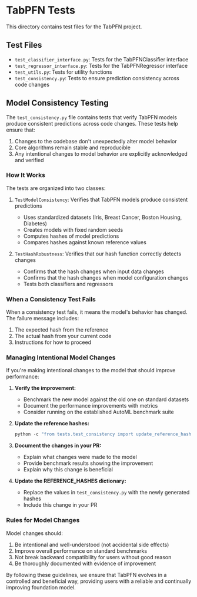 # TabPFN Tests

This directory contains test files for the TabPFN project.

## Test Files

- `test_classifier_interface.py`: Tests for the TabPFNClassifier interface
- `test_regressor_interface.py`: Tests for the TabPFNRegressor interface
- `test_utils.py`: Tests for utility functions
- `test_consistency.py`: Tests to ensure prediction consistency across code changes

## Model Consistency Testing

The `test_consistency.py` file contains tests that verify TabPFN models produce consistent predictions across code changes. These tests help ensure that:

1. Changes to the codebase don't unexpectedly alter model behavior
2. Core algorithms remain stable and reproducible 
3. Any intentional changes to model behavior are explicitly acknowledged and verified

### How It Works

The tests are organized into two classes:

1. `TestModelConsistency`: Verifies that TabPFN models produce consistent predictions
   - Uses standardized datasets (Iris, Breast Cancer, Boston Housing, Diabetes)
   - Creates models with fixed random seeds
   - Computes hashes of model predictions
   - Compares hashes against known reference values

2. `TestHashRobustness`: Verifies that our hash function correctly detects changes
   - Confirms that the hash changes when input data changes
   - Confirms that the hash changes when model configuration changes
   - Tests both classifiers and regressors

### When a Consistency Test Fails

When a consistency test fails, it means the model's behavior has changed. The failure message includes:

1. The expected hash from the reference
2. The actual hash from your current code
3. Instructions for how to proceed

### Managing Intentional Model Changes

If you're making intentional changes to the model that should improve performance:

1. **Verify the improvement:**
   - Benchmark the new model against the old one on standard datasets
   - Document the performance improvements with metrics
   - Consider running on the established AutoML benchmark suite

2. **Update the reference hashes:**
   ```python
   python -c "from tests.test_consistency import update_reference_hashes; update_reference_hashes()"
   ```

3. **Document the changes in your PR:**
   - Explain what changes were made to the model
   - Provide benchmark results showing the improvement
   - Explain why this change is beneficial

4. **Update the REFERENCE_HASHES dictionary:**
   - Replace the values in `test_consistency.py` with the newly generated hashes
   - Include this change in your PR

### Rules for Model Changes

Model changes should:

1. Be intentional and well-understood (not accidental side effects)
2. Improve overall performance on standard benchmarks
3. Not break backward compatibility for users without good reason
4. Be thoroughly documented with evidence of improvement

By following these guidelines, we ensure that TabPFN evolves in a controlled and beneficial way, providing users with a reliable and continually improving foundation model.